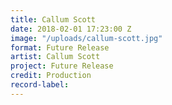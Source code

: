 ```yaml
---
title: Callum Scott
date: 2018-02-01 17:23:00 Z
image: "/uploads/callum-scott.jpg"
format: Future Release
artist: Callum Scott
project: Future Release
credit: Production
record-label: 
---
```


